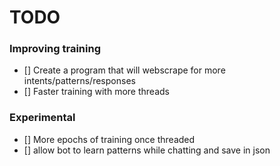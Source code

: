 # TODO 

### Improving training
- [] Create a program that will webscrape for more intents/patterns/responses
- [] Faster training with more threads

### Experimental
- [] More epochs of training once threaded
- [] allow bot to learn patterns while chatting and save in json
